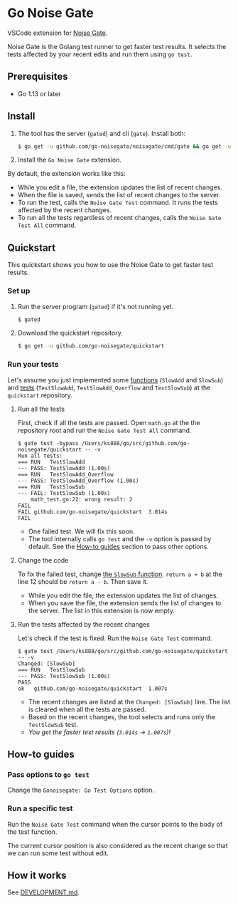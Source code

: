 # Go Noise Gate

VSCode extension for [Noise Gate](https://github.com/go-noisegate/noisegate).

Noise Gate is the Golang test runner to get faster test results. It selects the tests affected by your recent edits and run them using `go test`.

## Prerequisites

* Go 1.13 or later

## Install

1. The tool has the server (`gated`) and cli (`gate`). Install both:

   ```sh
   $ go get -u github.com/go-noisegate/noisegate/cmd/gate && go get -u github.com/go-noisegate/noisegate/cmd/gated
   ```

2. Install the `Go Noise Gate` extension.

By default, the extension works like this:
* While you edit a file, the extension updates the list of recent changes.
* When the file is saved, sends the list of recent changes to the server.
* To run the test, calls the `Noise Gate Test` command. It runs the tests affected by the recent changes.
* To run all the tests regardless of recent changes, calls the `Noise Gate Test All` command.

## Quickstart

This quickstart shows you how to use the Noise Gate to get faster test results.

### Set up

1. Run the server program (`gated`) if it's not running yet.

   ```sh
   $ gated
   ```

2. Download the quickstart repository.

   ```sh
   $ go get -u github.com/go-noisegate/quickstart
   ```

### Run your tests

Let's assume you just implemented some [functions](https://github.com/go-noisegate/quickstart/blob/master/math.go) (`SlowAdd` and `SlowSub`) and [tests](https://github.com/go-noisegate/quickstart/blob/master/math_test.go) (`TestSlowAdd`, `TestSlowAdd_Overflow` and `TestSlowSub`) at the `quickstart` repository.

1. Run all the tests

   First, check if all the tests are passed. Open `math.go` at the the repository root and run the `Noise Gate Test All` command.


   ```
   $ gate test -bypass /Users/ks888/go/src/github.com/go-noisegate/quickstart -- -v 
   Run all tests:
   === RUN   TestSlowAdd
   --- PASS: TestSlowAdd (1.00s)
   === RUN   TestSlowAdd_Overflow
   --- PASS: TestSlowAdd_Overflow (1.00s)
   === RUN   TestSlowSub
   --- FAIL: TestSlowSub (1.00s)
       math_test.go:22: wrong result: 2
   FAIL
   FAIL	github.com/go-noisegate/quickstart	3.014s
   FAIL
   ```

   * One failed test. We will fix this soon.
   * The tool internally calls `go test` and the `-v` option is passed by default. See the [How-to guides](#how-to-guides) section to pass other options.

2. Change the code

   To fix the failed test, change [the `SlowSub` function](https://github.com/go-noisegate/quickstart/blob/master/math.go#L12). `return a + b` at the line 12 should be `return a - b`. Then save it.

   * While you edit the file, the extension updates the list of changes.
   * When you save the file, the extension sends the list of changes to the server. The list in this extension is now empty.

3. Run the tests affected by the recent changes

   Let's check if the test is fixed. Run the `Noise Gate Test` command.

   ```
   $ gate test /Users/ks888/go/src/github.com/go-noisegate/quickstart -- -v 
   Changed: [SlowSub]
   === RUN   TestSlowSub
   --- PASS: TestSlowSub (1.00s)
   PASS
   ok  	github.com/go-noisegate/quickstart	1.007s
   ```

   * The recent changes are listed at the `Changed: [SlowSub]` line. The list is cleared when all the tests are passed.
   * Based on the recent changes, the tool selects and runs only the `TestSlowSub` test.
   * *You get the faster test results (`3.014s` -> `1.007s`)!*

## How-to guides

### Pass options to `go test`

Change the `Gonoisegate: Go Test Options` option.

### Run a specific test

Run the `Noise Gate Test` command when the cursor points to the body of the test function.

The current cursor position is also considered as the recent change so that we can run some test without edit.

## How it works

See [DEVELOPMENT.md](https://github.com/go-noisegate/noisegate/blob/master/DEVELOPMENT.md).
